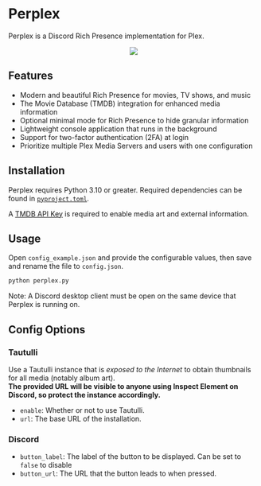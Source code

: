 # Perplex

Perplex is a Discord Rich Presence implementation for Plex.

<p align="center">
    <img src="https://i.imgur.com/M7tBxzg.png" draggable="false">
</p>

## Features

-   Modern and beautiful Rich Presence for movies, TV shows, and music
-   The Movie Database (TMDB) integration for enhanced media information
-   Optional minimal mode for Rich Presence to hide granular information
-   Lightweight console application that runs in the background
-   Support for two-factor authentication (2FA) at login
-   Prioritize multiple Plex Media Servers and users with one configuration

## Installation

Perplex requires Python 3.10 or greater. Required dependencies can be found in [`pyproject.toml`](https://github.com/EthanC/Perplex/blob/main/pyproject.toml).

A [TMDB API Key](https://www.themoviedb.org/settings/api) is required to enable media art and external information.

## Usage

Open `config_example.json` and provide the configurable values, then save and rename the file to `config.json`.

```py
python perplex.py
```

Note: A Discord desktop client must be open on the same device that Perplex is running on.

## Config Options

  

### Tautulli
Use a Tautulli instance that is *exposed to the Internet* to obtain thumbnails for all media (notably album art).  
**The provided URL will be visible to anyone using Inspect Element on Discord, so protect the instance accordingly.**

 - `enable`: Whether or not to use Tautulli.
 - `url`: The base URL of the installation.

  ### Discord

 - `button_label`: The label of the button to be displayed. Can be set to `false` to disable
- `button_url`: The URL that the button leads to when pressed.

